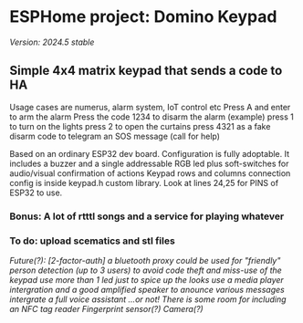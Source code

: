 # ESPHome project: Domino Keypad
_Version: 2024.5 stable_

## Simple 4x4 matrix keypad that sends a code to HA
Usage cases are numerus, alarm system, IoT control etc
Press A and enter to arm the alarm
Press the code 1234 to disarm the alarm (example)
press 1 to turn on the lights
press 2 to open the curtains
press 4321 as a fake disarm code to telegram an SOS message (call for help)

Based on an ordinary ESP32 dev board. Configuration is fully adoptable.
It includes a buzzer and a single addressable RGB led plus soft-switches for audio/visual confirmation of actions
Keypad rows and columns connection config is inside keypad.h custom library. Look at lines 24,25 for PINS of ESP32 to use.

### Bonus: A lot of rtttl songs and a service for playing whatever 
### To do: upload scematics and stl files

_Future(?): [2-factor-auth] a bluetooth proxy could be used for "friendly" person detection (up to 3 users) to avoid code theft and miss-use of the keypad
use more than 1 led just to spice up the looks
use a media player intergration and a good amplified speaker to anounce various messages
intergrate a full voice assistant ...or not!
There is some room for including an NFC tag reader
Fingerprint sensor(?)
Camera(?)_
